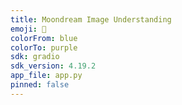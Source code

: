 ```yaml
---
title: Moondream Image Understanding
emoji: 🌙
colorFrom: blue
colorTo: purple
sdk: gradio
sdk_version: 4.19.2
app_file: app.py
pinned: false
---
```

